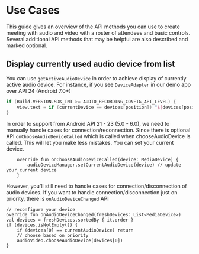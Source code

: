 # Use Cases

This guide gives an overview of the API methods you can use to create meeting with audio and video with a roster of attendees and basic controls. Several additional API methods that may be helpful are also described and marked optional.

## Display currently used audio device from list
You can use `getActiveAudioDevice` in order to achieve display of currently active audio device. For instance, if you see `DeviceAdapter` in our demo app over API 24 (Android 7.0+)
```kt
if (Build.VERSION.SDK_INT >= AUDIO_RECORDING_CONFIG_API_LEVEL) {
    view.text = if (currentDevice == devices[position]) "${devices[position]} ✓" else devices[position].toString()
}
```

In order to support from Android API 21 - 23 (5.0 - 6.0), we need to manually handle cases for connection/reconnection. Since there is optional API `onChooseAudioDeviceCalled` which is called when chooseAudioDevice is called. This will let you make less mistakes. You can set your current device.
```
    override fun onChooseAudioDeviceCalled(device: MediaDevice) {
        audioDeviceManager.setCurrentAudioDevice(device) // update your current device
    }
```

However, you'll still need to handle cases for connection/disconnection of audio devices. If you want to handle connection/disconnection just on priority, there is `onAudioDeviceChanged` API 
```
// reconfigure your device
override fun onAudioDeviceChanged(freshDevices: List<MediaDevice>)
val devices = freshDevices.sortedBy { it.order }
if (devices.isNotEmpty()) {
    if (devices[0] == currentAudioDevice) return
    // choose based on priority
    audioVideo.chooseAudioDevice(devices[0])
}
```